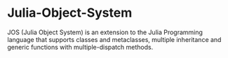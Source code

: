# Julia-Object-System
JOS (Julia Object System) is an extension to the Julia Programming language that supports classes and metaclasses, multiple inheritance and generic functions with multiple-dispatch methods.

